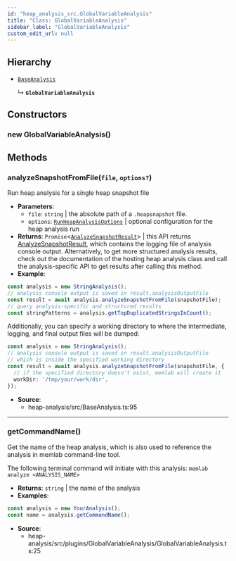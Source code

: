 ```yaml
---
id: "heap_analysis_src.GlobalVariableAnalysis"
title: "Class: GlobalVariableAnalysis"
sidebar_label: "GlobalVariableAnalysis"
custom_edit_url: null
---
```


## Hierarchy

- [`BaseAnalysis`](heap_analysis_src.BaseAnalysis.md)

  ↳ **`GlobalVariableAnalysis`**

## Constructors

### <a id="new globalvariableanalysis"></a>**new GlobalVariableAnalysis**()

## Methods

### <a id="analyzesnapshotfromfile"></a>**analyzeSnapshotFromFile**(`file`, `options?`)

Run heap analysis for a single heap snapshot file

 * **Parameters**:
    * `file`: `string` | the absolute path of a `.heapsnapshot` file.
    * `options`: [`RunHeapAnalysisOptions`](../modules/heap_analysis_src.md#runheapanalysisoptions) | optional configuration for the heap analysis run
 * **Returns**: `Promise`<[`AnalyzeSnapshotResult`](../modules/heap_analysis_src.md#analyzesnapshotresult)\> | this API returns [AnalyzeSnapshotResult](../modules/heap_analysis_src.md#analyzesnapshotresult), which contains
the logging file of analysis console output. Alternatively, to get more
structured analysis results, check out the documentation of the hosting
heap analysis class and call the analysis-specific API to get results
after calling this method.
* **Example**:
```typescript
const analysis = new StringAnalysis();
// analysis console output is saved in result.analysisOutputFile
const result = await analysis.analyzeSnapshotFromFile(snapshotFile);
// query analysis-specific and structured results
const stringPatterns = analysis.getTopDuplicatedStringsInCount();
```
Additionally, you can specify a working directory to where
the intermediate, logging, and final output files will be dumped:
```typescript
const analysis = new StringAnalysis();
// analysis console output is saved in result.analysisOutputFile
// which is inside the specified working directory
const result = await analysis.analyzeSnapshotFromFile(snapshotFile, {
  // if the specified directory doesn't exist, memlab will create it
  workDir: '/tmp/your/work/dir',
});
```

 * **Source**:
    * heap-analysis/src/BaseAnalysis.ts:95

___

### <a id="getcommandname"></a>**getCommandName**()

Get the name of the heap analysis, which is also used to reference
the analysis in memlab command-line tool.

The following terminal command will initiate with this analysis:
`memlab analyze <ANALYSIS_NAME>`

 * **Returns**: `string` | the name of the analysis
* **Examples**:
```typescript
const analysis = new YourAnalysis();
const name = analysis.getCommandName();
```

 * **Source**:
    * heap-analysis/src/plugins/GlobalVariableAnalysis/GlobalVariableAnalysis.ts:25

